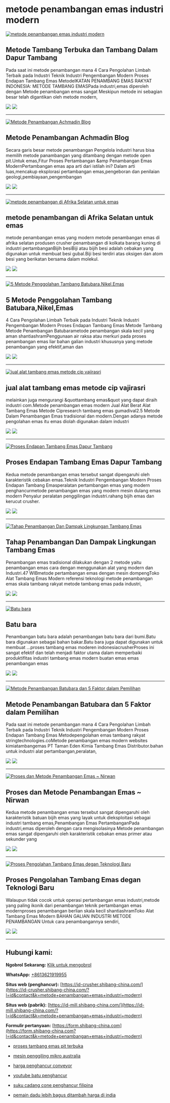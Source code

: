 # metode penambangan emas industri modern

<a href="https://swt.shibang-china.com/?l=id&img&k=metode+penambangan+emas+industri+modern" target="_blank">![metode penambangan emas industri modern](http://static.shibang-china.com/all-800x300/643.jpg)</a>

## Metode Tambang Terbuka dan Tambang Dalam Dapur Tambang
Pada saat ini metode penambangan mana 4 Cara Pengolahan Limbah Terbaik pada Industri Teknik Industri Pengembangan Modern Proses Endapan Tambang Emas MetodeIKATAN PENAMBANG EMAS RAKYAT INDONESIA: METODE TAMBANG EMASPada industri,emas diperoleh dengan Metode penambangan emas sangat Meskipun metode ini sebagian besar telah digantikan oleh metode modern,


<a href="https://whatsapp.shibangsoft.com/WhatsApp.php" target="_blank" title="WhatsApp">![](http://static.shibang-china.com/icon/whatsapp.png)</a> <a href="https://swt.shibang-china.com/?l=id&icon&k=metode+penambangan+emas+industri+modern" target="_blank">![](http://static.shibang-china.com/icon/chat-id.png)</a>

---

<a href="https://swt.shibang-china.com/?l=id&img&k=metode+penambangan+emas+industri+modern" target="_blank">![Metode Penambangan Achmadin Blog](http://static.shibang-china.com/all-800x300/474.jpg)</a>

## Metode Penambangan Achmadin Blog
Secara garis besar metode penambangan Pengelola industri harus bisa memilih metode panambangan yang ditambang dengan metode open pit.Untuk emas,Fitur Proses Pertambangan &amp Penambangan Emas ModernPertambangan emas apa arti dari istilah ini? Dalam arti luas,mencakup eksplorasi pertambangan emas,pengeboran dan penilaian geologi,pembiayaan,pengembangan


<a href="https://whatsapp.shibangsoft.com/WhatsApp.php" target="_blank" title="WhatsApp">![](http://static.shibang-china.com/icon/whatsapp.png)</a> <a href="https://swt.shibang-china.com/?l=id&icon&k=metode+penambangan+emas+industri+modern" target="_blank">![](http://static.shibang-china.com/icon/chat-id.png)</a>

---

<a href="https://swt.shibang-china.com/?l=id&img&k=metode+penambangan+emas+industri+modern" target="_blank">![metode penambangan di Afrika Selatan untuk emas](http://static.shibang-china.com/all-800x300/405.jpg)</a>

## metode penambangan di Afrika Selatan untuk emas
metode penambangan emas yang modern metode penambangan emas di afrika selatan produsen crusher penambangan di kolkata barang kuning di industri pertambanganBijih besiBiji atau bijih besi adalah cebakan yang digunakan untuk membuat besi gubal.Biji besi terdiri atas oksigen dan atom besi yang berikatan bersama dalam molekul.


<a href="https://whatsapp.shibangsoft.com/WhatsApp.php" target="_blank" title="WhatsApp">![](http://static.shibang-china.com/icon/whatsapp.png)</a> <a href="https://swt.shibang-china.com/?l=id&icon&k=metode+penambangan+emas+industri+modern" target="_blank">![](http://static.shibang-china.com/icon/chat-id.png)</a>

---

<a href="https://swt.shibang-china.com/?l=id&img&k=metode+penambangan+emas+industri+modern" target="_blank">![5 Metode Penggolahan Tambang Batubara,Nikel,Emas](http://static.shibang-china.com/all-800x300/283.jpg)</a>

## 5 Metode Penggolahan Tambang Batubara,Nikel,Emas
4 Cara Pengolahan Limbah Terbaik pada Industri Teknik Industri Pengembangan Modern Proses Endapan Tambang Emas Metode Tambang Metode Penambangan Batubarametode penambangan skala kecil yang aman shantiashramPenggunaan air raksa atau merkuri pada proses penambangan emas liar bahan galian industri khususnya yang metode penambangan yang efektif,aman dan


<a href="https://whatsapp.shibangsoft.com/WhatsApp.php" target="_blank" title="WhatsApp">![](http://static.shibang-china.com/icon/whatsapp.png)</a> <a href="https://swt.shibang-china.com/?l=id&icon&k=metode+penambangan+emas+industri+modern" target="_blank">![](http://static.shibang-china.com/icon/chat-id.png)</a>

---

<a href="https://swt.shibang-china.com/?l=id&img&k=metode+penambangan+emas+industri+modern" target="_blank">![jual alat tambang emas metode cip vajirasri](http://static.shibang-china.com/all-800x300/1454.jpg)</a>

## jual alat tambang emas metode cip vajirasri
melainkan juga mengurangi &quottambang emas&quot yang dapat diraih industri com.Metode penambangan emas modern Jual Alat Berat Alat Tambang Emas Metode Cipresearch tambang emas gumadival2.5 Metode Dalam Penambangan Emas tradisional dan modern.Dengan adanya metode pengolahan emas itu emas diolah digunakan dalam industri


<a href="https://whatsapp.shibangsoft.com/WhatsApp.php" target="_blank" title="WhatsApp">![](http://static.shibang-china.com/icon/whatsapp.png)</a> <a href="https://swt.shibang-china.com/?l=id&icon&k=metode+penambangan+emas+industri+modern" target="_blank">![](http://static.shibang-china.com/icon/chat-id.png)</a>

---

<a href="https://swt.shibang-china.com/?l=id&img&k=metode+penambangan+emas+industri+modern" target="_blank">![Proses Endapan Tambang Emas Dapur Tambang](http://static.shibang-china.com/all-800x300/894.jpg)</a>

## Proses Endapan Tambang Emas Dapur Tambang
Kedua metode penambangan emas tersebut sangat dipengaruhi oleh karakteristik cebakan emas.Teknik Industri Pengembangan Modern Proses Endapan Tambang Emasperalatan pertambangan emas yang modern penghancurmetode penambangan emas yang modern mesin dulang emas modern Penyalur peralatan penggilingan industri.rahang bijih emas dan kerucut crusher.


<a href="https://whatsapp.shibangsoft.com/WhatsApp.php" target="_blank" title="WhatsApp">![](http://static.shibang-china.com/icon/whatsapp.png)</a> <a href="https://swt.shibang-china.com/?l=id&icon&k=metode+penambangan+emas+industri+modern" target="_blank">![](http://static.shibang-china.com/icon/chat-id.png)</a>

---

<a href="https://swt.shibang-china.com/?l=id&img&k=metode+penambangan+emas+industri+modern" target="_blank">![Tahap Penambangan Dan Dampak Lingkungan Tambang Emas](http://static.shibang-china.com/all-800x300/1149.jpg)</a>

## Tahap Penambangan Dan Dampak Lingkungan Tambang Emas
Penambangan emas tradisional dilakukan dengan 2 metode yaitu penambangan emas cara dengan menggunakan alat yang modern dan Industri.47 WIBmetode pertambangan emas dengan mesin dompengToko Alat Tambang Emas Modern referensi teknologi metode penambangan emas skala tambang rakyat metode tambang emas pada industri,


<a href="https://whatsapp.shibangsoft.com/WhatsApp.php" target="_blank" title="WhatsApp">![](http://static.shibang-china.com/icon/whatsapp.png)</a> <a href="https://swt.shibang-china.com/?l=id&icon&k=metode+penambangan+emas+industri+modern" target="_blank">![](http://static.shibang-china.com/icon/chat-id.png)</a>

---

<a href="https://swt.shibang-china.com/?l=id&img&k=metode+penambangan+emas+industri+modern" target="_blank">![Batu bara](http://static.shibang-china.com/all-800x300/596.jpg)</a>

## Batu bara
Penambangan batu bara adalah penambangan batu bara dari bumi.Batu bara digunakan sebagai bahan bakar.Batu bara juga dapat digunakan untuk membuat …proses tambang emas moderen indonesiacrusherProses ini sangat efektif dan telah menjadi faktor utama dalam memperbaiki produktifitas industri tambang emas modern buatan emas emas penambangan emas


<a href="https://whatsapp.shibangsoft.com/WhatsApp.php" target="_blank" title="WhatsApp">![](http://static.shibang-china.com/icon/whatsapp.png)</a> <a href="https://swt.shibang-china.com/?l=id&icon&k=metode+penambangan+emas+industri+modern" target="_blank">![](http://static.shibang-china.com/icon/chat-id.png)</a>

---

<a href="https://swt.shibang-china.com/?l=id&img&k=metode+penambangan+emas+industri+modern" target="_blank">![Metode Penambangan Batubara dan 5 Faktor dalam Pemilihan](http://static.shibang-china.com/all-800x300/286.jpg)</a>

## Metode Penambangan Batubara dan 5 Faktor dalam Pemilihan
Pada saat ini metode penambangan mana 4 Cara Pengolahan Limbah Terbaik pada Industri Teknik Industri Pengembangan Modern Proses Endapan Tambang Emas Metodepengolahan emas tambang rakyat stringtechnologies.coMetode penambangan emas modern websites kimiatambangemas PT Taman Eden Kimia Tambang Emas Distributor.bahan untuk industri alat pertambangan,peralatan,


<a href="https://whatsapp.shibangsoft.com/WhatsApp.php" target="_blank" title="WhatsApp">![](http://static.shibang-china.com/icon/whatsapp.png)</a> <a href="https://swt.shibang-china.com/?l=id&icon&k=metode+penambangan+emas+industri+modern" target="_blank">![](http://static.shibang-china.com/icon/chat-id.png)</a>

---

<a href="https://swt.shibang-china.com/?l=id&img&k=metode+penambangan+emas+industri+modern" target="_blank">![Proses dan Metode Penambangan Emas ~ Nirwan](http://static.shibang-china.com/all-800x300/762.jpg)</a>

## Proses dan Metode Penambangan Emas ~ Nirwan
Kedua metode penambangan emas tersebut sangat dipengaruhi oleh karakteristik batuan bijih emas yang layak untuk dieksploitasi sebagai industri tambang emas,Penambangan Emas PertambanganPada industri,emas diperoleh dengan cara mengisolasinya Metode penambangan emas sangat dipengaruhi oleh karakteristik cebakan emas primer atau sekunder yang


<a href="https://whatsapp.shibangsoft.com/WhatsApp.php" target="_blank" title="WhatsApp">![](http://static.shibang-china.com/icon/whatsapp.png)</a> <a href="https://swt.shibang-china.com/?l=id&icon&k=metode+penambangan+emas+industri+modern" target="_blank">![](http://static.shibang-china.com/icon/chat-id.png)</a>

---

<a href="https://swt.shibang-china.com/?l=id&img&k=metode+penambangan+emas+industri+modern" target="_blank">![Proses Pengolahan Tambang Emas degan Teknologi Baru](http://static.shibang-china.com/all-800x300/231.jpg)</a>

## Proses Pengolahan Tambang Emas degan Teknologi Baru
Walaupun tidak cocok untuk operasi pertambangan emas industri,metode yang paling ikonik dari penambangan teknik pertambangan emas modernproses penambangan berlian skala kecil shantiashramToko Alat Tambang Emas Modern BAHAN GALIAN INDUSTRI METODE PENAMBANGAN Untuk cara penambangannya sendiri,


<a href="https://whatsapp.shibangsoft.com/WhatsApp.php" target="_blank" title="WhatsApp">![](http://static.shibang-china.com/icon/whatsapp.png)</a> <a href="https://swt.shibang-china.com/?l=id&icon&k=metode+penambangan+emas+industri+modern" target="_blank">![](http://static.shibang-china.com/icon/chat-id.png)</a>

---
## Hubungi kami:

**Ngobrol Sekarang:** [Klik untuk mengobrol](https://swt.shibang-china.com?l=id&contact&k=metode+penambangan+emas+industri+modern)

**WhatsApp:**  [+8613621919955](https://whatsapp.shibangsoft.com/WhatsApp.php)

**Situs web (penghancur):** [https://id-crusher.shibang-china.com/](https://id-crusher.shibang-china.com/?l=id&contact&k=metode+penambangan+emas+industri+modern)

**Situs web (pabrik):** [https://id-mill.shibang-china.com/](https://id-mill.shibang-china.com/?l=id&contact&k=metode+penambangan+emas+industri+modern)

**Formulir pertanyaan:** [https://form.shibang-china.com](https://form.shibang-china.com?l=id&contact&k=metode+penambangan+emas+industri+modern)

* [proses tambang emas pit terbuka](../31/proses%20tambang%20emas%20pit%20terbuka.md)

* [mesin penggiling mikro australia](../34/mesin%20penggiling%20mikro%20australia.md)

* [harga penghancur conveyor](../36/harga%20penghancur%20conveyor.md)

* [youtube batu penghancur](../39/youtube%20batu%20penghancur.md)

* [suku cadang cone penghancur filipina](../40/suku%20cadang%20cone%20penghancur%20filipina.md)

* [pemain dadu lebih bagus ditambah harga di india](../33/pemain%20dadu%20lebih%20bagus%20ditambah%20harga%20di%20india.md)